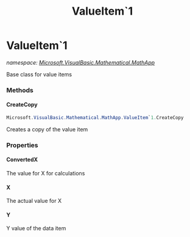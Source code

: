 ﻿---
title: ValueItem`1
---

# ValueItem`1
_namespace: [Microsoft.VisualBasic.Mathematical.MathApp](N-Microsoft.VisualBasic.Mathematical.MathApp.html)_

Base class for value items

### Methods

#### CreateCopy
```csharp
Microsoft.VisualBasic.Mathematical.MathApp.ValueItem`1.CreateCopy
```
Creates a copy of the value item



### Properties

#### ConvertedX
The value for X for calculations
#### X
The actual value for X
#### Y
Y value of the data item

